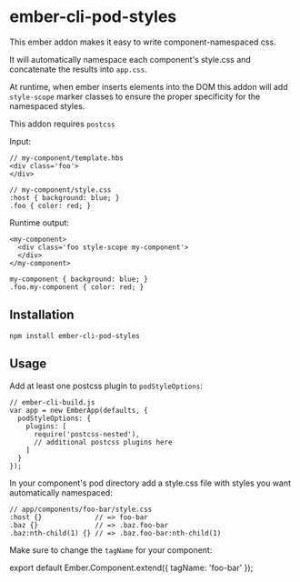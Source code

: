# ember-cli-pod-styles

This ember addon makes it easy to write component-namespaced css.

It will automatically namespace each component's style.css and
concatenate the results into `app.css`.

At runtime, when ember inserts elements into the DOM this addon will add
`style-scope` marker classes to ensure the proper specificity for the
namespaced styles. 

This addon requires `postcss`

Input:
```
// my-component/template.hbs
<div class='foo'>
</div>

// my-component/style.css
:host { background: blue; }
.foo { color: red; }
```

Runtime output:

```
<my-component>
  <div class='foo style-scope my-component'>
  </div>
</my-component>

my-component { background: blue; }
.foo.my-component { color: red; }
```

## Installation

```
npm install ember-cli-pod-styles
```

## Usage

Add at least one postcss plugin to `podStyleOptions`:

```
// ember-cli-build.js
var app = new EmberApp(defaults, {
  podStyleOptions: {
    plugins: [
      require('postcss-nested'),
      // additional postcss plugins here
    ]
  }
});
```

In your component's pod directory add a style.css file with styles you
want automatically namespaced:

```
// app/components/foo-bar/style.css
:host {}             // => foo-bar
.baz {}              // => .baz.foo-bar
.baz:nth-child(1) {} // => .baz.foo-bar:nth-child(1)
```

Make sure to change the `tagName` for your component:

export default Ember.Component.extend({
  tagName: 'foo-bar'
});

